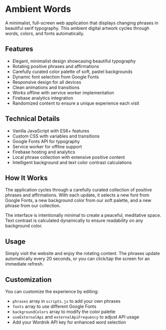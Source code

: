 # Ambient Words

A minimalist, full-screen web application that displays changing phrases in beautiful serif typography. This ambient digital artwork cycles through words, colors, and fonts automatically.

## Features

- Elegant, minimalist design showcasing beautiful typography
- Rotating positive phrases and affirmations
- Carefully curated color palette of soft, pastel backgrounds
- Dynamic font selection from Google Fonts
- Responsive design for all devices
- Clean animations and transitions
- Works offline with service worker implementation
- Firebase analytics integration
- Randomized content to ensure a unique experience each visit

## Technical Details

- Vanilla JavaScript with ES6+ features
- Custom CSS with variables and transitions
- Google Fonts API for typography
- Service worker for offline support
- Firebase hosting and analytics
- Local phrase collection with extensive positive content
- Intelligent background and text color contrast calculations

## How It Works

The application cycles through a carefully curated collection of positive phrases and affirmations. With each update, it selects a new font from Google Fonts, a new background color from our soft palette, and a new phrase from our collection.

The interface is intentionally minimal to create a peaceful, meditative space. Text contrast is calculated dynamically to ensure readability on any background color.

## Usage

Simply visit the website and enjoy the rotating content. The phrases update automatically every 20 seconds, or you can click/tap the screen for an immediate refresh.

## Customization

You can customize the experience by editing:
- `phrases` array in `scripts.js` to add your own phrases
- `fonts` array to use different Google Fonts
- `backgroundColors` array to modify the color palette
- `useExternalApi` and `externalApiFrequency` to adjust API usage
- Add your Wordnik API key for enhanced word selection 